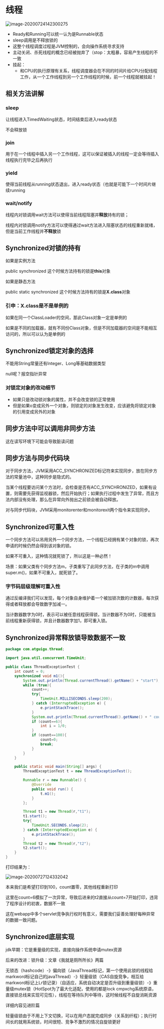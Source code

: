 # 线程

![image-20200724142300275](C:\Users\q1367\Desktop\jdk\线程调度图解.png)

- Ready和Running可以统一认为是Runnable状态
- sleep调用是不释放锁的
- 这整个线程调度过程是JVM控制的，会向操作系统寻求支持
- 主动关闭、杀死线程的概念已经被抛弃了（stop：太粗暴，容易产生线程的不一致
- 挂起：
  - 和CPU的执行原理有关系，线程调度器会在不同的时间片给CPU分配线程工作，从一个工作线程到另一个工作线程的时候，前一个线程就被挂起！

## 相关方法讲解

### sleep

让线程进入TimedWaiting状态，时间结束后进入ready状态

不会释放锁

### join

用于在一个线程中插入另一个工作线程，这可以保证被插入的线程一定会等待插入线程执行完毕之后再执行

### yield

使得当前线程从running状态退出，进入ready状态（也就是可能下一个时间片继续running

### wait/notify

线程内对锁调用wait方法可以使得当前线程阻塞并**释放**持有的锁；

线程内对锁调用notify方法可以使得通过wait方法进入阻塞状态的线程重新就绪，但是当前工作线程并**不释放**锁

## Synchronized对锁的持有

如果是实例方法

public synchronized 这个时候方法持有的锁是**this**对象

如果是静态方法

public static synchronized 这个时候方法持有的锁是**X.class**对象

### 引申：X.class是不是单例的

如果在同一个ClassLoader的空间，那此Class对象一定是单例的

如果是不同的加载器，就有不同份Class对象，但是不同加载器的空间是不能相互访问的，所以可以认为是单例的

## Synchronized锁定对象的选择

不能用String常量还有Integer、Long等基础数据类型

null呢？报空指针异常

### 对锁定对象的改动细节

- 如果只是改动锁对象的属性，并不会改变锁的正常使用
- 但是如果o变成另外一个对象，则锁定的对象发生改变，应该避免将锁定对象的引用变成另外的对象

## 同步方法中可以调用非同步方法

这在读写环境下可能会导致脏读问题

## 同步方法与同步代码块

对于同步方法，JVM采用ACC_SYNCHRONIZED标记符来实现同步，放在同步方法的常量池中，这种同步是隐式的。

当某个线程要访问某个方法时，会检查是否有ACC_SYNCHRONIZED，如果有设置，则需要先获得监视器锁，然后开始执行；如果执行过程中发生了异常，而且方法内部没有处理，那么在异常向外抛出之前锁会被自动释放。



对与同步代码块，JVM采用monitorenter和monitorexit两个指令来实现同步。



## Synchronized可重入性

一个同步方法可以吊用另外一个同步方法，一个线程已经拥有某个对象的锁，再次申请的时候仍然会得到该对象的锁。

如果不可重入，这种情况就死锁了，所以这是一种必然！

场景：如果父类有个同步方法m，子类重写了此同步方法，在子类的m中调用super.m()，如果不可重入，就死锁了。

### 字节码层级理解可重入性

通过反编译我们可以发现，每个对象自身维护着一个被加锁次数的计数器，每次获得或者释放都会导致数字加减一。

当计数器数字为0时，表示可以被任意线程获得锁，当计数器不为0时，只能被当前线程重新获得锁，并且计数器数字加1，即可重入锁。



## Synchronized异常释放锁导致数据不一致

```java
package com.atguigu.thread;

import java.util.concurrent.TimeUnit;

public class ThreadExceptionTest {
    int count = 0;
    synchronized void m1(){
        System.out.println(Thread.currentThread().getName() + "start");
        while (true){
            count++;
            try{
                TimeUnit.MILLISECONDS.sleep(200);
            } catch (InterruptedException e) {
                e.printStackTrace();
            }
            System.out.println(Thread.currentThread().getName() + " count = " + count);
            if (count==6){
                int i = 1/0;
            }
            if (count==100){
                count=0;
                break;
            }
        }
    }

    public static void main(String[] args) {
        ThreadExceptionTest t = new ThreadExceptionTest();

        Runnable r = new Runnable() {
            @Override
            public void run() {
                t.m1();
            }
        };

        Thread t1 = new Thread(r,"t1");
        t1.start();
        try{
            TimeUnit.SECONDS.sleep(2);
        } catch (InterruptedException e) {
            e.printStackTrace();
        }
        Thread t2 = new Thread(r,"t2");
        t2.start();
    }
}
```

打印结果为：

![image-20200727124332042](C:\Users\q1367\Desktop\JVM\数据不一致.png)

本来我们是希望打印到100，count置零，其他线程重新打印

这里在count=6模拟了一次异常，导致后进来的t2直接从count=7开始打印，违背了程序设计的初衷，数据不一致

这在webapp中多个servlet竞争执行权时有意义，需要我们妥善处理好每种异常的数据一致问题。

## Synchronized底层实现

jdk早期：它是重量级的实现，直接向操作系统申请mutex资源

后来的改进：锁升级：文章《我就是厕所所长》两篇

无锁态（hashcode）-》偏向锁（JavaThread标记，第一个使用此锁的线程给markword标记自己的javaThread）-》轻量级锁（CAS自旋竞争，相互给markword标记上Lr锁记录）（自适应，系统自动决定是否升级到重量级锁）-》重量级mutex锁（HotSpot为了最大化适配，使用的都是lock cmpxchg系统原语，直接锁总线来实现可见性），线程在等待队列中等待，这时候线程不自旋消耗资源

详细内容见进阶篇



轻量级锁由于不用上下文切换，可以在用户态就完成同步（关系到纤程）；执行时间长的就用系统锁，时间很短、竞争不激烈的情况自旋锁更好





